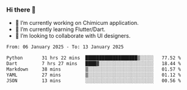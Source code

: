### Hi there 👋

<!--
**devcat37/devcat37** is a ✨ _special_ ✨ repository because its `README.md` (this file) appears on your GitHub profile.-->


- 🔭 I’m currently working on Chimicum application.
- 🌱 I’m currently learning Flutter/Dart.
- 👯 I’m looking to collaborate with UI designers.
<!-- - 🤔 I’m looking for help with ... -->

<!--START_SECTION:waka-->

```txt
From: 06 January 2025 - To: 13 January 2025

Python       31 hrs 22 mins  ███████████████████▒░░░░░   77.52 %
Dart         7 hrs 27 mins   ████▓░░░░░░░░░░░░░░░░░░░░   18.44 %
Markdown     38 mins         ▒░░░░░░░░░░░░░░░░░░░░░░░░   01.57 %
YAML         27 mins         ▒░░░░░░░░░░░░░░░░░░░░░░░░   01.12 %
JSON         13 mins         ░░░░░░░░░░░░░░░░░░░░░░░░░   00.56 %
```

<!--END_SECTION:waka-->
